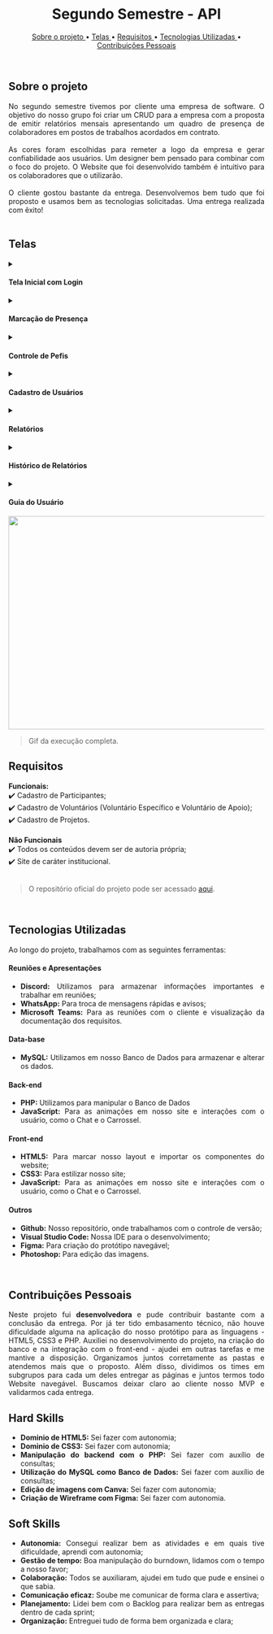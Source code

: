 <h1 align="center"> Segundo Semestre - API </h1>
<p align="center">
  <a href ="#sobre-o-projeto"> Sobre o projeto  </a>  • 
  <a href ="#telas"> Telas </a>  • 
  <a href ="#requisitos"> Requisitos </a>  • 
  <a href ="#tecnologias-utilizadas"> Tecnologias Utilizadas </a>  •
  <a href ="#contribuições-pessoais"> Contribuições Pessoais </a>  
</p>

<br>


## Sobre o projeto 

<div align="justify">
No segundo semestre tivemos por cliente uma empresa de software. O objetivo do nosso grupo foi criar um CRUD para a empresa com a proposta de emitir relatórios mensais apresentando um quadro de presença de colaboradores em postos de trabalhos acordados em contrato.
<br><br>
As cores foram escolhidas para remeter a logo da empresa e gerar confiabilidade aos usuários. Um designer bem pensado para combinar com o foco do projeto. O Website que foi desenvolvido também é intuitivo para os colaboradores que o utilizarão. 
<br><br>
O cliente gostou bastante da entrega. Desenvolvemos bem tudo que foi proposto e usamos bem as tecnologias solicitadas. Uma entrega realizada com êxito!
<div><br>


## Telas

<!-- Inicial -->
 <details>
  <summary>
  <h4 align="left">Tela Inicial com Login</h4>  
  </summary>
    Optamos pela escolha do layout da <b> Tela Inicial </b> com 2 colunas para proporcionar uma melhor experiência ao usuário. A coluna principal contém uma imagem de destaque que representa o propósito da plataforma e a segunda coluna possui o campo de login para que apenas usuários autentificado tenham acesso aos recursos disponíveis. 
    <br> <br>
    Essa medida de segurança é necessária para garantir a privacidade dos dados dos usuários e oferecer uma navegação mais confiável e eficiente. Além disso, desenvolvemos um website intuitivo para facilitar a utilização da plataforma desde a primeira interação.
    

  </details>


<!-- Marcação de Presença -->
  <details>
  <summary>
   <h4 align="left">Marcação de Presença</h4>  
  </summary>
A tela <b> Marcação de Presença </b> foi criada com o propósito de registrar as presenças dos colaboradores. Uma única coluna simples e intuitiva, sem poluição visual e que garante fácil acesso do colaborador em nosso sistema de marcação de presença.
<br><br>
Com essa implementação, os gestores terão acesso a dados atualizados e precisos sobre a presença dos colaboradores. Além disso, tornamos o sistema de chamada fácil e intuitivo para que os usuários possam registrar sua presença de forma rápida e sem complicações. 

  </details>

  <!-- Controle de Pefis -->
  <details>
  <summary>
   <h4 align="left">Controle de Pefis</h4>  
  </summary>
  
Na tela <b> Controle de Perfis </b> os usuários terão acesso a todos os perfis cadastrados no site, podendo editar e gerenciá-los de forma eficiente. Pelo controle de perfis ser uma funcionalidade essencial para a gestão de usuários, permitimos a fácil atribuição de diferentes níveis de acesso à plataforma e recursos disponíveis. Ao oferecer aos usuários a possibilidade de editar e gerenciar os perfis cadastrados. Nessa página, a plataforma se torna mais flexível e personalizada, atendendo às necessidades específicas de cada usuário. 
<br><br>
Além disso, desenvolvemos uma interface intuitiva e fácil de usar, que torna o processo de edição e gerenciamento de perfis mais ágil e eficiente. Esperamos que essa funcionalidade contribua para a melhoria da experiência do usuário com a plataforma e facilite a gestão de recursos humanos da empresa de software.
  
  </details> 
   
<!-- Cadastro de Usuários -->
  <details>
  <summary>
   <h4 align="left">Cadastro de Usuários</h4>  
  </summary>
Na tela <b> Cadastro de Usuários </b>  o administrador do sistema pode cadastrar novos usuários na plataforma. O processo de cadastro é simples e intuitivo, permitindo que o administrador insira as informações necessárias para cadastrar o usuário com facilidade. É possível atribuir diferentes níveis de acesso e permissões aos usuários, de acordo com suas necessidades específicas. 
<br><br>
Desenvolvemos uma interface amigável e intuitiva, que permite ao administrador gerenciar facilmente todos os usuários cadastrados na plataforma. A funcionalidade contribui para a gestão de recursos humanos da empresa de software e para uma melhor experiência do usuário.

  </details> 
  
<!-- Relatórios -->
  <details>
  <summary>
   <h4 align="left">Relatórios</h4>  
  </summary>
  
Na tela <b> Relatórios </b> os usuários têm acesso a relatórios mensais que apresentam um quadro de presença de colaboradores em postos de trabalhos acordados em contrato. Os relatórios podem ser baixados em formato de dashboard, permitindo que os usuários visualizem as informações de forma clara e organizada. 
<br><br>
Desenvolvemos um sistema de geração de relatórios automatizado que extrai informações do banco de dados da plataforma e as organiza em um formato fácil de entender. Os relatórios são uma ferramenta importante para ajudar as empresas a monitorar a presença de seus colaboradores e cumprir os termos dos contratos estabelecidos com seus clientes.

  
  </details> 
   
   <!-- Histórico de relatórios -->
  <details>
  <summary>
   <h4 align="left">Histórico de Relatórios</h4>  
  </summary>
Atráves da tela <b> Histórico de Relatórios </b> os usuários têm acesso ao histórico de relatórios gerados pela plataforma. É possível visualizar os últimos relatórios e suas análises de forma fácil e rápida. Com o histórico de relatórios, os usuários podem comparar os resultados ao longo do tempo e obter insights valiosos sobre a presença dos colaboradores em seus postos de trabalho.
  </details> 
  
  <!-- Guia do Usuário -->
  <details>
  <summary>
   <h4 align="left">Guia do Usuário</h4>  
  </summary>
A <b> Guia do Usuário </b> foi desenvolvida para ajudar nosso cliente a entender e utilizar todas as funcionalidades da nossa plataforma. Com ele, é possível aprender a como navegar pela plataforma - que já é intuitiva - como fazer o cadastro de usuários, emitir relatórios e utilizar todas as outras ferramentas disponíveis.
<br><br>
Nosso guia é simples e fácil de entender, com instruções passo a passo e imagens ilustrativas.
  
  </details> 


 <img src="../gifs/segundoSemestre.gif" width="720" height="420"> 
 
> Gif da execução completa.

## Requisitos 

**Funcionais:**<br>
✔️ Cadastro de Participantes;<br>
✔️ Cadastro de Voluntários (Voluntário Específico e Voluntário de Apoio);<br>
✔️ Cadastro de Projetos.<br>
<br>
**Não Funcionais**<br>
✔️ Todos os conteúdos devem ser de autoria própria;<br>
✔️ Site de caráter institucional.<br>
<br>
> O repositório oficial do projeto pode ser acessado [aqui](https://github.com/Inodevs).

<br>

## Tecnologias Utilizadas
Ao longo do projeto, trabalhamos com as seguintes ferramentas:
<br>
   <h4 align="left">Reuniões e Apresentações</h4> 
   
  - **Discord:** Utilizamos para armazenar informações importantes e trabalhar em reuniões; <br> 
  - **WhatsApp:** Para troca de mensagens rápidas e avisos; <br> 
  - **Microsoft Teams:** Para as reuniões com o cliente e visualização da documentação dos requisitos.
 
   <h4 align="left">Data-base</h4>  
 
   - **MySQL:** Utilizamos em nosso Banco de Dados para armazenar e alterar os dados. 

   <h4 align="left">Back-end </h4>  
  
  - **PHP:** Utilizamos para manipular o Banco de Dados
  - **JavaScript:** Para as animações em nosso site e interações com o usuário, como o Chat e o Carrossel.
  
   <h4 align="left">Front-end </h4>  
 
  - **HTML5:** Para marcar nosso layout e importar os componentes do website; 
  - **CSS3:** Para estilizar nosso site;
  - **JavaScript:** Para as animações em nosso site e interações com o usuário, como o Chat e o Carrossel.
  
   <h4 align="left">Outros</h4>  
 
  - **Github:** Nosso repositório, onde trabalhamos com o controle de versão;
  - **Visual Studio Code:** Nossa IDE para o desenvolvimento;
  - **Figma:** Para criação do protótipo navegável;
  - **Photoshop:** Para edição das imagens.
<br>

## Contribuições Pessoais
<div align="justify">
Neste projeto fui <b>desenvolvedora </b> e pude contribuir bastante com a conclusão da entrega. Por já ter tido embasamento técnico, não houve dificuldade alguma na aplicação do nosso protótipo para as linguagens - HTML5, CSS3 e PHP. Auxiliei no desenvolvimento do projeto, na criação do banco e na integração com o front-end - ajudei em outras tarefas e me mantive a disposição. Organizamos juntos corretamente as pastas e atendemos mais que o proposto. Além disso, dividimos os times em subgrupos para cada um deles entregar as páginas e juntos termos todo Website navegável. Buscamos deixar claro ao cliente nosso MVP e validarmos cada entrega.
<div>

## Hard Skills
- **Dominio de HTML5:** Sei fazer com autonomia; <br>
- **Dominio de CSS3:** Sei fazer com autonomia; <br>
- **Manipulação do backend com o PHP:** Sei fazer com auxílio de consultas; <br>
- **Utilização do MySQL como Banco de Dados:** Sei fazer com auxílio de consultas; <br>
- **Edição de imagens com Canva:** Sei fazer com autonomia; <br>
- **Criação de Wireframe com Figma:** Sei fazer com autonomia. <br>

## Soft Skills
 - **Autonomia:** Consegui realizar bem as atividades e em quais tive dificuldade, aprendi com autonomia; <br>
 - **Gestão de tempo:** Boa manipulação do burndown, lidamos com o tempo a nosso favor; <br>
 - **Colaboração:** Todos se auxiliaram, ajudei em tudo que pude e ensinei o que sabia. <br>
 - **Comunicação eficaz:** Soube me comunicar de forma clara e assertiva; <br>
 - **Planejamento:** Lidei bem com o Backlog para realizar bem as entregas dentro de cada sprint; <br>
 - **Organização:** Entreguei tudo de forma bem organizada e clara; <br>
